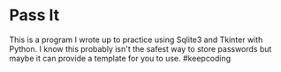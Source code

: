 # Pass It
This is a program I wrote up to practice using Sqlite3 and Tkinter with Python. I know this probably isn't the safest way to store passwords but maybe it can provide a template for you to use. #keepcoding
